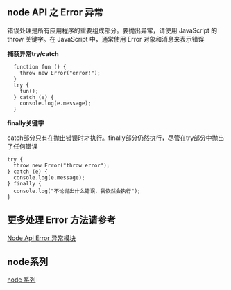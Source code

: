 ## node API 之 Error 异常

错误处理是所有应用程序的重要组成部分。要抛出异常，请使用 JavaScript 的 throw  关键字。在 JavaScript 中，通常使用 Error 对象和消息来表示错误<br/>

**捕获异常try/catch**<br/>
```
  function fun () {
    throw new Error("error!");
  }
  try {
    fun();
  } catch (e) {
    console.log(e.message);
  }
```

**finally关键字**<br/>

catch部分只有在抛出错误时才执行。finally部分仍然执行，尽管在try部分中抛出了任何错误<br/>

```
try { 
  throw new Error("throw error"); 
} catch (e) { 
  console.log(e.message); 
} finally { 
  console.log("不论抛出什么错误，我依然会执行"); 
} 
```

## 更多处理 Error 方法请参考
<a href='http://nodejs.cn/api/errors.html'>Node Api Error 异常模块 </a>


## node系列
<a href='https://github.com/MarsPen/-notes-summary/blob/master/node/index.md'>node 系列</a>



